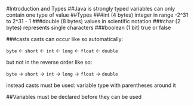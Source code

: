 #Introduction and Types
##Java is strongly typed
variables can only contain one type of value
##Types
###int (4 bytes)
integer in range -2^31 to 2^31 - 1
###double (8 bytes)
values in scientific notation
###char (2 bytes)
represents single characters
###boolean (1 bit)
true or false

###casts
casts can occur like so automatically:

`byte` <- `short` <- `int` <- `long` <- `float` <- `double`

but not in the reverse order like so:

`byte` -> `short` -> `int` -> `long` -> `float` -> `double`

instead casts must be used: variable type with parentheses around it<br/>

##Variables
must be declared before they can be used
